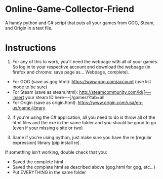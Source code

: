 # Online-Game-Collector-Friend
A handy python and C# script that puts all your games from GOG, Steam, and Origin in a text file.

# Instructions
1. For any of this to work, you'll need the webpage with all of your games. So log in to your respective account and download the webpage (in firefox and chrome: save page as... Webpage, complete).
- For GOG (save as gog.html): https://www.gog.com/account (use list mode to be sure)
- For Steam (save as steam.html): http://steamcommunity.com/id/[---insert your steam ID here---]/games/?tab=all
- For Origin (save as origin.html): https://www.origin.com/usa/en-us/game-library

2. If you're using the C# application, all you need to do is throw all of the html files and the exe in the same folder and you should be good to go (even if your missing a site or two)

3. Same if you're using python, just make sure you have the re (regular expression) library (pip install re). 

If something isn't working, double check that you:
- Saved the complete html
- Saved the complete html as described above (gog.html for gog, etc...)
- Put EVERYTHING in the same folder

